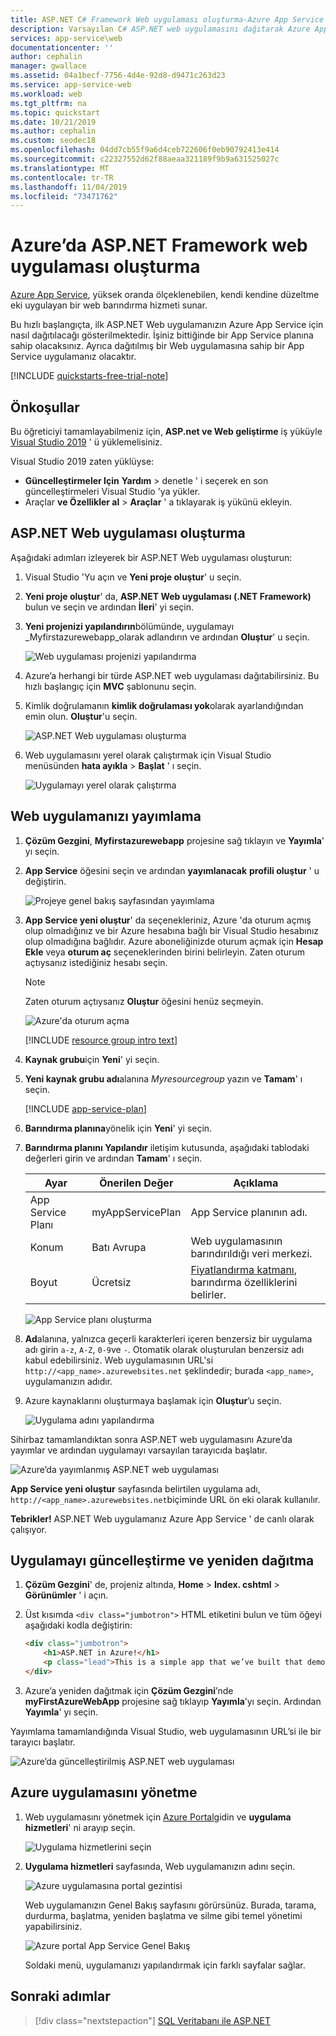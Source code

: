 ```yaml
---
title: ASP.NET C# Framework Web uygulaması oluşturma-Azure App Service | Microsoft Docs
description: Varsayılan C# ASP.NET web uygulamasını dağıtarak Azure App Service'te web uygulamalarını çalıştırma hakkında bilgi edinin.
services: app-service\web
documentationcenter: ''
author: cephalin
manager: gwallace
ms.assetid: 04a1becf-7756-4d4e-92d8-d9471c263d23
ms.service: app-service-web
ms.workload: web
ms.tgt_pltfrm: na
ms.topic: quickstart
ms.date: 10/21/2019
ms.author: cephalin
ms.custom: seodec18
ms.openlocfilehash: 04dd7cb55f9a6d4ceb722606f0eb90792413e414
ms.sourcegitcommit: c22327552d62f88aeaa321189f9b9a631525027c
ms.translationtype: MT
ms.contentlocale: tr-TR
ms.lasthandoff: 11/04/2019
ms.locfileid: "73471762"
---
```

# <a name="create-an-aspnet-framework-web-app-in-azure"></a>Azure’da ASP.NET Framework web uygulaması oluşturma

[Azure App Service](overview.md), yüksek oranda ölçeklenebilen, kendi kendine düzeltme eki uygulayan bir web barındırma hizmeti sunar.

Bu hızlı başlangıçta, ilk ASP.NET Web uygulamanızın Azure App Service için nasıl dağıtılacağı gösterilmektedir. İşiniz bittiğinde bir App Service planına sahip olacaksınız. Ayrıca dağıtılmış bir Web uygulamasına sahip bir App Service uygulamanız olacaktır.

[!INCLUDE [quickstarts-free-trial-note](../../includes/quickstarts-free-trial-note.md)]

## <a name="prerequisites"></a>Önkoşullar

Bu öğreticiyi tamamlayabilmeniz için, **ASP.net ve Web geliştirme** iş yüküyle <a href="https://www.visualstudio.com/downloads/" target="_blank">Visual Studio 2019</a> ' ü yüklemelisiniz.

Visual Studio 2019 zaten yüklüyse:

- **Güncelleştirmeler Için** **Yardım** > denetle ' i seçerek en son güncelleştirmeleri Visual Studio 'ya yükler.
- Araçlar **ve Özellikler al** > **Araçlar** ' a tıklayarak iş yükünü ekleyin.

## ASP.NET Web uygulaması oluşturma<a name="create-and-publish-the-web-app"></a>

Aşağıdaki adımları izleyerek bir ASP.NET Web uygulaması oluşturun:

1. Visual Studio 'Yu açın ve **Yeni proje oluştur**' u seçin.

2. **Yeni proje oluştur**' da, **ASP.NET Web uygulaması (.NET Framework)** bulun ve seçin ve ardından **İleri**' yi seçin.

3. **Yeni projenizi yapılandırın**bölümünde, uygulamayı _Myfirstazurewebapp_olarak adlandırın ve ardından **Oluştur**' u seçin.

   ![Web uygulaması projenizi yapılandırma](./media/app-service-web-get-started-dotnet-framework/configure-web-app-project-framework.png)

4. Azure’a herhangi bir türde ASP.NET web uygulaması dağıtabilirsiniz. Bu hızlı başlangıç için **MVC** şablonunu seçin.

5. Kimlik doğrulamanın **kimlik doğrulaması yok**olarak ayarlandığından emin olun. **Oluştur**'u seçin.

   ![ASP.NET Web uygulaması oluşturma](./media/app-service-web-get-started-dotnet-framework/select-mvc-template-vs2019.png)

6. Web uygulamasını yerel olarak çalıştırmak için Visual Studio menüsünden **hata ayıkla** > **Başlat** ' ı seçin.

   ![Uygulamayı yerel olarak çalıştırma](./media/app-service-web-get-started-dotnet-framework/local-web-app.png)

## Web uygulamanızı yayımlama<a name="launch-the-publish-wizard"></a>

1. **Çözüm Gezgini**, **Myfirstazurewebapp** projesine sağ tıklayın ve **Yayımla**' yı seçin.

1. **App Service** öğesini seçin ve ardından **yayımlanacak** **profili oluştur** ' u değiştirin.

   ![Projeye genel bakış sayfasından yayımlama](./media/app-service-web-get-started-dotnet-framework/publish-app-framework-vs2019.png)

1. **App Service yeni oluştur**' da seçenekleriniz, Azure 'da oturum açmış olup olmadığınız ve bir Azure hesabına bağlı bir Visual Studio hesabınız olup olmadığına bağlıdır. Azure aboneliğinizde oturum açmak için **Hesap Ekle** veya **oturum aç** seçeneklerinden birini belirleyin. Zaten oturum açtıysanız istediğiniz hesabı seçin.

   > [!NOTE]
   > Zaten oturum açtıysanız **Oluştur** öğesini henüz seçmeyin.
   >
   >

   ![Azure'da oturum açma](./media/app-service-web-get-started-dotnet-framework/sign-in-azure-framework-vs2019.png)

   [!INCLUDE [resource group intro text](../../includes/resource-group.md)]

1. **Kaynak grubu**için **Yeni**' yi seçin.

1. **Yeni kaynak grubu adı**alanına *Myresourcegroup* yazın ve **Tamam**' ı seçin.

   [!INCLUDE [app-service-plan](../../includes/app-service-plan.md)]

1. **Barındırma planına**yönelik için **Yeni**' yi seçin.

1. **Barındırma planını Yapılandır** iletişim kutusunda, aşağıdaki tablodaki değerleri girin ve ardından **Tamam**' ı seçin.

   | Ayar | Önerilen Değer | Açıklama |
   |-|-|-|
   |App Service Planı| myAppServicePlan | App Service planının adı. |
   | Konum | Batı Avrupa | Web uygulamasının barındırıldığı veri merkezi. |
   | Boyut | Ücretsiz | [Fiyatlandırma katmanı](https://azure.microsoft.com/pricing/details/app-service/?ref=microsoft.com&utm_source=microsoft.com&utm_medium=docs&utm_campaign=visualstudio), barındırma özelliklerini belirler. |

   ![App Service planı oluşturma](./media/app-service-web-get-started-dotnet-framework/app-service-plan-framework-vs2019.png)

1. **Ad**alanına, yalnızca geçerli karakterleri içeren benzersiz bir uygulama adı girin `a-z`, `A-Z`, `0-9`ve `-`. Otomatik olarak oluşturulan benzersiz adı kabul edebilirsiniz. Web uygulamasının URL'si `http://<app_name>.azurewebsites.net` şeklindedir; burada `<app_name>`, uygulamanızın adıdır.

2. Azure kaynaklarını oluşturmaya başlamak için **Oluştur**’u seçin.

   ![Uygulama adını yapılandırma](./media/app-service-web-get-started-dotnet-framework/web-app-name-framework-vs2019.png)

Sihirbaz tamamlandıktan sonra ASP.NET web uygulamasını Azure’da yayımlar ve ardından uygulamayı varsayılan tarayıcıda başlatır.

![Azure’da yayımlanmış ASP.NET web uygulaması](./media/app-service-web-get-started-dotnet-framework/published-azure-web-app.png)

**App Service yeni oluştur** sayfasında belirtilen uygulama adı, `http://<app_name>.azurewebsites.net`biçiminde URL ön eki olarak kullanılır.

**Tebrikler!** ASP.NET Web uygulamanız Azure App Service ' de canlı olarak çalışıyor.

## <a name="update-the-app-and-redeploy"></a>Uygulamayı güncelleştirme ve yeniden dağıtma

1. **Çözüm Gezgini**' de, projeniz altında, **Home** > **Index. cshtml** > **Görünümler** ' i açın.

1. Üst kısımda `<div class="jumbotron">` HTML etiketini bulun ve tüm öğeyi aşağıdaki kodla değiştirin:

   ```HTML
   <div class="jumbotron">
       <h1>ASP.NET in Azure!</h1>
       <p class="lead">This is a simple app that we’ve built that demonstrates how to deploy a .NET app to Azure App Service.</p>
   </div>
   ```

1. Azure’a yeniden dağıtmak için **Çözüm Gezgini**’nde **myFirstAzureWebApp** projesine sağ tıklayıp **Yayımla**’yı seçin. Ardından **Yayımla**' yı seçin.

Yayımlama tamamlandığında Visual Studio, web uygulamasının URL’si ile bir tarayıcı başlatır.

![Azure’da güncelleştirilmiş ASP.NET web uygulaması](./media/app-service-web-get-started-dotnet-framework/updated-azure-web-app.png)

## <a name="manage-the-azure-app"></a>Azure uygulamasını yönetme

1. Web uygulamasını yönetmek için [Azure Portal](https://portal.azure.com)gidin ve **uygulama hizmetleri**' ni arayıp seçin.

   ![Uygulama hizmetlerini seçin](./media/app-service-web-get-started-dotnet-framework/app-services.png)

2. **Uygulama hizmetleri** sayfasında, Web uygulamanızın adını seçin.

   ![Azure uygulamasına portal gezintisi](./media/app-service-web-get-started-dotnet-framework/access-portal-framework-vs2019.png)

   Web uygulamanızın Genel Bakış sayfasını görürsünüz. Burada, tarama, durdurma, başlatma, yeniden başlatma ve silme gibi temel yönetimi yapabilirsiniz.

   ![Azure portal App Service Genel Bakış](./media/app-service-web-get-started-dotnet-framework/web-app-general-framework-vs2019.png)

   Soldaki menü, uygulamanızı yapılandırmak için farklı sayfalar sağlar.

## <a name="next-steps"></a>Sonraki adımlar

> [!div class="nextstepaction"]
> [SQL Veritabanı ile ASP.NET](app-service-web-tutorial-dotnet-sqldatabase.md)
